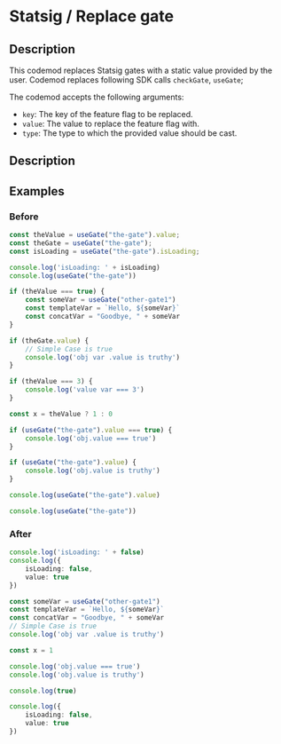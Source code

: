 # Statsig / Replace gate

## Description

This codemod replaces Statsig gates with a static value provided by the user.
Codemod replaces following SDK calls `checkGate`, `useGate`;

The codemod accepts the following arguments:

- `key`: The key of the feature flag to be replaced.
- `value`: The value to replace the feature flag with.
- `type`: The type to which the provided value should be cast.

## Description

## Examples

### Before

```ts
const theValue = useGate("the-gate").value;
const theGate = useGate("the-gate");
const isLoading = useGate("the-gate").isLoading;

console.log('isLoading: ' + isLoading)
console.log(useGate("the-gate"))

if (theValue === true) {
    const someVar = useGate("other-gate1")
    const templateVar = `Hello, ${someVar}`
    const concatVar = "Goodbye, " + someVar
}

if (theGate.value) {
    // Simple Case is true
    console.log('obj var .value is truthy')
}

if (theValue === 3) {
    console.log('value var === 3')
}

const x = theValue ? 1 : 0

if (useGate("the-gate").value === true) {
    console.log('obj.value === true')
}

if (useGate("the-gate").value) {
    console.log('obj.value is truthy')
}

console.log(useGate("the-gate").value)

console.log(useGate("the-gate"))

```

### After

```ts
console.log('isLoading: ' + false)
console.log({
    isLoading: false,
    value: true
})

const someVar = useGate("other-gate1")
const templateVar = `Hello, ${someVar}`
const concatVar = "Goodbye, " + someVar
// Simple Case is true
console.log('obj var .value is truthy')

const x = 1

console.log('obj.value === true')
console.log('obj.value is truthy')

console.log(true)

console.log({
    isLoading: false,
    value: true
})
```

